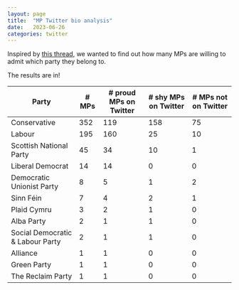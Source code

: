 ```yaml
---
layout: page
title:  "MP Twitter bio analysis"
date:   2023-06-26
categories: twitter
---
```


Inspired by [this thread](https://twitter.com/carolvorders/status/1642879704787984385), we wanted to find out how many MPs are willing to admit which party they belong to.

The results are in!

| Party | # MPs | # proud MPs on Twitter | # shy MPs on Twitter | # MPs not on Twitter <!--auto-gen-begin-->
| - | - | - | - | - |
| Conservative | 352 | 119 | 158 | 75 |
| Labour | 195 | 160 | 25 | 10 |
| Scottish National Party | 45 | 34 | 10 | 1 |
| Liberal Democrat | 14 | 14 | 0 | 0 |
| Democratic Unionist Party | 8 | 5 | 1 | 2 |
| Sinn Féin | 7 | 4 | 2 | 1 |
| Plaid Cymru | 3 | 2 | 1 | 0 |
| Alba Party | 2 | 1 | 1 | 0 |
| Social Democratic & Labour Party | 2 | 1 | 1 | 0 |
| Alliance | 1 | 1 | 0 | 0 |
| Green Party | 1 | 1 | 0 | 0 |
| The Reclaim Party | 1 | 1 | 0 | 0 |
<!--auto-gen-end-->
